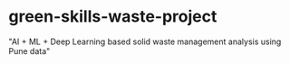 # green-skills-waste-project
"AI + ML + Deep Learning based solid waste management analysis using Pune data"

